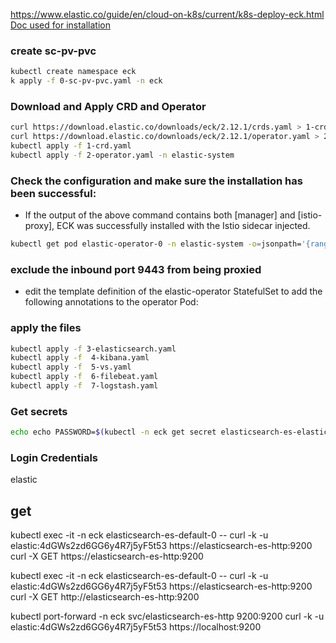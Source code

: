 https://www.elastic.co/guide/en/cloud-on-k8s/current/k8s-deploy-eck.html
[Doc used for installation](https://www.elastic.co/guide/en/cloud-on-k8s/current/k8s-service-mesh-istio.html)

<!-- ### Label the pod for storage-class affinity
```sh
k get no ip-10-0-10-179.ec2.internal --show-labels
k label no ip-10-0-10-179.ec2.internal reserve=elastic-default
``` -->

### create sc-pv-pvc
```sh
kubectl create namespace eck
k apply -f 0-sc-pv-pvc.yaml -n eck 
```

### Download and Apply CRD and Operator

```sh
curl https://download.elastic.co/downloads/eck/2.12.1/crds.yaml > 1-crds.yaml
curl https://download.elastic.co/downloads/eck/2.12.1/operator.yaml > 2-operator.yaml
kubectl apply -f 1-crd.yaml
kubectl apply -f 2-operator.yaml -n elastic-system
```

### Check the configuration and make sure the installation has been successful:
- If the output of the above command contains both [manager] and [istio-proxy], ECK was successfully installed with the Istio sidecar injected.

```sh
kubectl get pod elastic-operator-0 -n elastic-system -o=jsonpath='{range .spec.containers[*]}{.name}{"\n"}'
```

### exclude the inbound port 9443 from being proxied
- edit the template definition of the elastic-operator StatefulSet to add the following annotations to the operator Pod:

### apply the files

```sh
kubectl apply -f 3-elasticsearch.yaml
kubectl apply -f  4-kibana.yaml
kubectl apply -f  5-vs.yaml
kubectl apply -f  6-filebeat.yaml
kubectl apply -f  7-logstash.yaml
```

### Get secrets

```sh
echo echo PASSWORD=$(kubectl -n eck get secret elasticsearch-es-elastic-user  -o go-template='{{.data.elastic | base64decode}}')
```

### Login Credentials
elastic


## get
<!-- kubectl -n eck exec -it elasticsearch-es-default-0 -- curl -k https://elastic.globalwealthorder.com -->

kubectl exec -it -n eck elasticsearch-es-default-0 -- curl -k -u elastic:4dGWs2zd6GG6y4R7j5yF5t53 https://elasticsearch-es-http:9200
curl -X GET https://elasticsearch-es-http:9200

kubectl exec -it -n eck elasticsearch-es-default-0 -- curl -k -u elastic:4dGWs2zd6GG6y4R7j5yF5t53 https://elasticsearch-es-http:9200
curl -X GET http://elasticsearch-es-http:9200


kubectl port-forward -n eck svc/elasticsearch-es-http 9200:9200
curl -k -u elastic:4dGWs2zd6GG6y4R7j5yF5t53 https://localhost:9200
